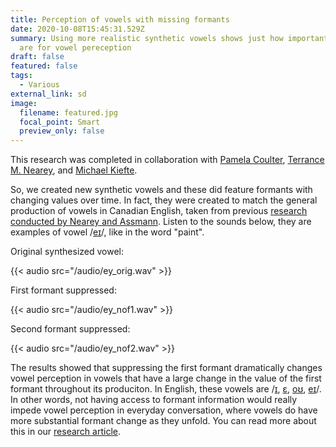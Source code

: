 ```yaml
---
title: Perception of vowels with missing formants
date: 2020-10-08T15:45:31.529Z
summary: Using more realistic synthetic vowels shows just how important formants
  are for vowel pereception
draft: false
featured: false
tags:
  - Various
external_link: sd
image:
  filename: featured.jpg
  focal_point: Smart
  preview_only: false
---
```

This research was completed in collaboration with [Pamela Coulter](https://www.sac-oac.ca/pamela-coulter-msc-s-lpc), [Terrance M. Nearey](https://scholar.google.com/citations?user=CHYtdrMAAAAJ&hl=en), and [Michael Kiefte](https://www.dal.ca/faculty/health/scsd/faculty-staff/our-faculty/Michael-Kiefte.html).

So, we created new synthetic vowels and these did feature formants with changing values over time. In fact, they were created to match the general production of vowels in Canadian English, taken from previous [research conducted by Nearey and Assmann](https://asa.scitation.org/doi/abs/10.1121/1.394433?casa_token=y2HsctvbDT4AAAAA:VWtrSGs0dHLyefZ8T1A3uR7wvmUs8R0A-SpF63Po-GofDJggc6BjzR5F5kDsCUnT_eTMG8qdB2yb). Listen to the sounds below, they are examples of vowel /[eɪ](https://enunciate.arts.ubc.ca/e/)/, like in the word "paint".

Original synthesized vowel:

{{< audio src="/audio/ey_orig.wav" >}}

First formant suppressed:

{{< audio src="/audio/ey_nof1.wav" >}}

Second formant suppressed:

{{< audio src="/audio/ey_nof2.wav" >}}

The results showed that suppressing the first formant dramatically changes vowel perception in vowels that have a large change in the value of the first formant throughout its produciton. In English, these vowels are /[ɪ](https://enunciate.arts.ubc.ca/i/), [ɛ](https://enunciate.arts.ubc.ca/%c9%9b/), [oʊ](https://enunciate.arts.ubc.ca/o/), [eɪ](https://enunciate.arts.ubc.ca/e/)/. In other words, not having access to formant information would really impede vowel perception in everyday conversation, where vowels do have more substantial formant change as they unfold. You can read more about this in our [research article](https://asa.scitation.org/doi/10.1121/10.0002110).